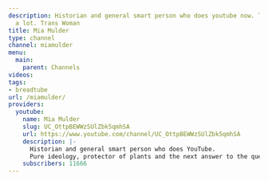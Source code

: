 ```yaml
---
description: Historian and general smart person who does youtube now. Tired and angry
  a lot. Trans Woman
title: Mia Mulder
type: channel
channel: miamulder
menu:
  main:
    parent: Channels
videos:
tags:
- breadtube
url: /miamulder/
providers:
  youtube:
    name: Mia Mulder
    slug: UC_OttpBEWWzSUlZbk5qmhSA
    url: https://www.youtube.com/channel/UC_OttpBEWWzSUlZbk5qmhSA
    description: |-
      Historian and general smart person who does YouTube.
      Pure ideology, protector of plants and the next answer to the question "what if Slavoj Zizek was a girl with better politics?"
    subscribers: 11666
---
```

